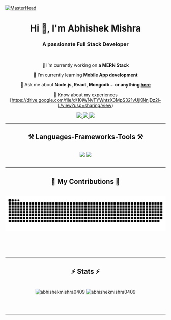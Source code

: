 [![MasterHead](https://res.cloudinary.com/dcfend16u/image/upload/v1721235233/Personal/xrlcsmv6duaeqlvtogti.png?alt=media&token=91c0c7b2-93c3-4029-b011-1a8703c5730d)](https://abhishekmishra-0409.web.app/)
<h1 align="center">Hi 👋, I'm Abhishek Mishra</h1>
<h3 align="center">A passionate Full Stack Developer</h3>

<br/>

<div align="center">
 
 🔭 I’m currently working on **a MERN Stack**
 
 🌱 I’m currently learning **Mobile App development**

💬 Ask me about **Node.js, React, Mongodb... or anything [here](https://github.com/abhishekmishra0409/abhishekmishra0409/issues)**

📄 Know about my experiences [https://drive.google.com/file/d/10jWNvTYWntzX3MpS321vUjKNnjDz2i-L/view?usp=sharing/view)

 </div>
 
<div align="center"> 
  <a href="mailto:abhishekmishra0409@gmail.com">
    <img src="https://img.shields.io/badge/Gmail-333333?style=for-the-badge&logo=gmail&logoColor=red" />
  </a>
  <a href="https://www.linkedin.com/in/abhishekmishra04/" target="_blank">
    <img src="https://img.shields.io/badge/LinkedIn-0077B5?style=for-the-badge&logo=linkedin&logoColor=white" target="_blank" />
  </a>
  <a href="https://abhishekmishra-0409.web.app/" target="_blank">
     <img src="https://img.shields.io/badge/Portfolio-FF5722?style=for-the-badge&logo=todoist&logoColor=white" target="_blank" /> <!-- sqlite, safari, google-chrome are other good icon options -->
  </a>
</div>

 <hr/>
 
<h2 align="center">⚒️ Languages-Frameworks-Tools ⚒️</h2>
<br/>
<div align="center">
    <img src="https://skillicons.dev/icons?i=react,bootstrap,html,css,vscode,github,figma,tailwind,git,pug" />
    <img src="https://skillicons.dev/icons?i=nodejs,python,javascript,typescript,express,firebase,mongodb,c,java,nextjs,mysql" /><br>
</div>

<br/>
<hr/>

<div align="center">
  <h2>🐍 My Contributions 🐍</h2>
  <br>
  <img alt="snake eating my contributions" src="https://raw.githubusercontent.com/abhishekmishra0409/abhishekmishra0409/output/github-contribution-grid-snake.svg" />
  
  <br/><br/><br/>
</div>

<hr/>

<h2 align="center">⚡ Stats ⚡</h2>
<br>
<div align=center>
  <img width=390 src="https://github-readme-stats.vercel.app/api/top-langs?username=abhishekmishra0409&show_icons=true&locale=en&layout=compact&theme=react" alt="abhishekmishra0409" />
  <img width=390 src="https://github-readme-streak-stats.herokuapp.com/?user=abhishekmishra0409&theme=react" alt="abhishekmishra0409" />
  </div>

<br/><br/>

<hr/>

<br/>
